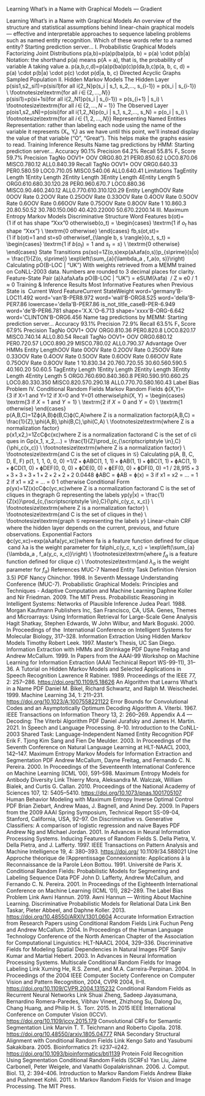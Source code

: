 Learning What’s in a Name with Graphical Models — Gradient

Learning What’s in a Name with Graphical Models An overview of the structure and statistical assumptions behind linear-chain graphical models — effective and interpretable approaches to sequence labeling problems such as named entity recognition. Which of these words refer to a named entity? Starting prediction server… I. Probabilistic Graphical Models Factorizing Joint Distributions p(a,b)=p(a)p(ba)p(a, b) = p(a) \cdot p(b|a) Notation: the shorthand p(a) means p(A = a), that is, the probability of variable A taking value a. p(a,b,c,d)=p(a)p(ba)p(c)p(da,b,c)p(a, b, c, d) = p(a) \cdot p(b|a) \cdot p(c) \cdot p(d|a, b, c) Directed Acyclic Graphs Sampled Population II. Hidden Markov Models The Hidden Layer p(sis1,s2,,si1)=p(sisi1)for all i{2,,N}p(s_i | s_1, s_2,…, s_{i-1}) = p(s_i | s_{i-1}) \\ \footnotesize\textrm{for all $i\,{\scriptscriptstyle \in}\,\{2,…, N\}$} p(sisi1)=p(si+1si)for all i{2,,N1}p(s_i | s_{i-1}) = p(s_{i+1} | s_i) \\ \footnotesize\textrm{for all $i\,{\scriptscriptstyle \in}\,\{2,…, N-1\}$} The Observed Layer p(ois1,s2,,sN)=p(oisi)for all i{1,2,,N}p(o_i | s_1, s_2,…, s_N) = p(o_i | s_i) \\ \footnotesize\textrm{for all $i\,{\scriptscriptstyle \in}\,\{1, 2,…, N\}$} Representing Named Entities Representation: rather than labeling each node using the name of the variable it represents (X₁, Y₁) as we have until this point, we'll instead display the value of that variable (“O”, “Great”). This helps make the graphs easier to read. Training Inference Results Name tag predictions by HMM: Starting prediction server… Accuracy 90.1% Precision 64.2% Recall 55.8% F₁ Score 59.7% Precision TagNo OOV1+ OOV ORG0.80.21 PER0.850.62 LOC0.870.06 MISC0.780.12 ALL0.840.39 Recall TagNo OOV1+ OOV ORG0.640.33 PER0.580.59 LOC0.710.05 MISC0.540.06 ALL0.640.41 Limitations TagEntity Length 1Entity Length 2Entity Length 3Entity Length 4Entity Length 5 ORG0.610.680.30.120.28 PER0.960.670.7 LOC0.880.36 MISC0.90.460.240.12 ALL0.770.610.310.120.29 Entity LengthOOV Rate 0OOV Rate 0.2OOV Rate 0.25OOV Rate 0.33OOV Rate 0.4OOV Rate 0.5OOV Rate 0.6OOV Rate 0.66OOV Rate 0.75OOV Rate 0.8OOV Rate 1 10.860.3 20.80.50.52 30.780.150.060 40.420.22000 50.670.2200.14 III. Maximum Entropy Markov Models Discriminative Structure Word Features b(ot)={1 if ot has shape “Xxx”0 otherwiseb(o_t) = \begin{cases} \textrm{1 if $o_t$ has shape “Xxx”} \\ \textrm{0 otherwise} \end{cases} fb,s(ot,st)={1 if b(ot)=1 and st=s0 otherwisef_{\langle b, s \rangle}(o_t, s_t) = \begin{cases} \textrm{1 if $b(o_t) = 1$ and $s_t = s$} \\ \textrm{0 otherwise} \end{cases} State Transitions ps(so)=1Z(o,s)exp(aλafa(o,s))p_{s\prime}(s|o) = \frac{1}{Z(o, s\prime)} \exp\left(\sum_{a}{\lambda_a \, f_a(o, s)}\right) Calculating pO(B-LOC | “UK”) With weights retrieved from a MEMM trained on CoNLL-2003 data. Numbers are rounded to 3 decimal places for clarity. Feature-State Pair (a)λafaλafa pO(B-LOC | “UK”) = eSUM(λafa)  / Z ≈ e0 / 1 ≈ 0 Training & Inference Results Most Informative Features when Previous State is  Current Word FeatureCurrent StateWeight word='germany'B-LOC11.492 word='van'B-PER8.972 word='wall'B-ORG8.525 word='della'B-PER7.86 lowercase='della'B-PER7.86 is_not_title_caseB-PER-6.949 word='de'B-PER6.781 shape='X.X.'O-6.713 shape='xxxx'B-ORG-6.642 word='CLINTON'B-ORG6.456 Name tag predictions by MEMM: Starting prediction server… Accuracy 93.1% Precision 72.9% Recall 63.5% F₁ Score 67.9% Precision TagNo OOV1+ OOV ORG0.810.36 PER0.820.8 LOC0.820.17 MISC0.740.14 ALL0.80.54 Recall TagNo OOV1+ OOV ORG0.680.12 PER0.720.57 LOC0.890.29 MISC0.780.02 ALL0.790.37 Advantage Over HMMs Entity LengthOOV Rate 0OOV Rate 0.2OOV Rate 0.25OOV Rate 0.33OOV Rate 0.4OOV Rate 0.5OOV Rate 0.6OOV Rate 0.66OOV Rate 0.75OOV Rate 0.8OOV Rate 1 10.830.34 20.760.720.55 30.60.560.590.5 40.160.20 50.60.5 TagEntity Length 1Entity Length 2Entity Length 3Entity Length 4Entity Length 5 ORG0.760.690.840.360.8 PER0.590.910.660.25 LOC0.80.330.350 MISC0.820.570.290.18 ALL0.770.70.580.160.43 Label Bias Problem IV. Conditional Random Fields Markov Random Fields ϕ(X,Y)={3 if X=1 and Y=12 if X=0 and Y=01 otherwise\phi(X, Y) = \begin{cases} \textrm{3 if $X = 1$ and $Y = 1$} \\ \textrm{2 if $X = 0$ and $Y = 0$} \\ \textrm{1 otherwise} \end{cases} p(A,B,C)=1Zϕ(A,B)ϕ(B,C)ϕ(C,A)where Z is a normalization factorp(A,B,C) = \frac{1}{Z}\,\phi(A,B)\,\phi(B,C)\,\phi(C,A) \\ \footnotesize\textrm{where Z is a normalization factor} p(x1,x2,)=1ZcCϕc(xc)where Z is a normalization factorand C is the set of cliques in Gp(x_1, x_2,…) = \frac{1}{Z}\prod_{c\,{\scriptscriptstyle \in}\,C}{\phi_c(x_c)} \\ \footnotesize\textrm{where Z is a normalization factor} \\ \footnotesize\textrm{and C is the set of cliques in $\mathcal{G}$} Calculating p(A, B, C, D, E, F) p(1, 1, 1, 0, 0, 0) =1/Z ⨯ ɸABC(1, 1, 1) ⨯ ɸAB(1, 1) ⨯ ɸBC(1, 1) ⨯ ɸAC(1, 1) ⨯ ɸCD(1, 0) ⨯ ɸDEF(0, 0, 0) ⨯ ɸDE(0, 0) ⨯ ɸEF(0, 0) ⨯ ɸDF(0, 0) =1 / 28,915 ⨯ 3 ⨯ 3 ⨯ 3 ⨯ 3 ⨯ 1 ⨯ 2 ⨯ 2 ⨯ 2 ⨯ 2 0.0448 ɸABC = ɸAB = ɸ(x) = 3 if x1 = x2 = … = 1 2 if x1 = x2 = … = 0 1 otherwise Conditional Form p(yx)=1Z(x)cCϕc(yc,xc)where Z is a normalization factorand C is the set of cliques in thegraph G representing the labels yp(y|x) = \frac{1}{Z(x)}\prod_{c\,{\scriptscriptstyle \in}\,C}{\phi_c(y_c, x_c)} \\ \footnotesize\textrm{where Z is a normalization factor} \\ \footnotesize\textrm{and C is the set of cliques in the} \\ \footnotesize\textrm{graph $\mathcal{G}$ representing the labels $y$} Linear-chain CRF where the hidden layer depends on the current, previous, and future observations. Exponential Factors ϕc(yc,xc)=exp(aλafa(yc,xc))where fa is a feature function defined for clique cand λa is the weight parameter for fa\phi_c(y_c, x_c) = \exp\left(\sum_{a}{\lambda_a \, f_a(y_c, x_c)}\right) \\ \footnotesize\textrm{where $f_a$ is a feature function defined for clique $c$} \\ \footnotesize\textrm{and $\lambda_a$ is the weight parameter for $f_a$} References MUC-7 Named Entity Task Definition (Version 3.5) PDF Nancy Chinchor. 1998. In Seventh Message Understanding Conference (MUC-7). Probabilistic Graphical Models: Principles and Techniques - Adaptive Computation and Machine Learning Daphne Koller and Nir Friedman. 2009. The MIT Press. Probabilistic Reasoning in Intelligent Systems: Networks of Plausible Inference Judea Pearl. 1988. Morgan Kaufmann Publishers Inc, San Francisco, CA, USA. Genes, Themes and Microarrays: Using Information Retrieval for Large-Scale Gene Analysis Hagit Shatkay, Stephen Edwards, W John Wilbur, and Mark Boguski. 2000. In Proceedings of the  International Conference on Intelligent Systems for Molecular Biology, 317–328. Information Extraction Using Hidden Markov Models Timothy Robert Leek. 1997. Master’s Thesis, UC San Diego. Information Extraction with HMMs and Shrinkage PDF Dayne Freitag and Andrew McCallum. 1999. In Papers from the AAAI-99 Workshop on Machine Learning for Information Extraction (AAAI Techinical Report WS-99-11), 31–36. A Tutorial on Hidden Markov Models and Selected Applications in Speech Recognition Lawrence R Rabiner. 1989. Proceedings of the IEEE 77, 2: 257–286. https://doi.org/10.1109/5.18626 An Algorithm that Learns What’s in a Name PDF Daniel M. Bikel, Richard Schwartz, and Ralph M. Weischedel. 1999. Machine Learning 34, 1: 211–231. https://doi.org/10.1023/A:1007558221122 Error Bounds for Convolutional Codes and an Asymptotically Optimum Decoding Algorithm A. Viterbi. 1967. IEEE Transactions on Information Theory 13, 2: 260–269. Appendix A.4 — Decoding: The Viterbi Algorithm PDF Daniel Jurafsky and James H. Martin. 2021. In Speech and Language Processing. 8–10. Introduction to the CoNLL-2003 Shared Task: Language-Independent Named Entity Recognition PDF Erik F. Tjong Kim Sang and Fien De Meulder. 2003. In Proceedings of the Seventh Conference on Natural Language Learning at HLT-NAACL 2003, 142–147. Maximum Entropy Markov Models for Information Extraction and Segmentation PDF Andrew McCallum, Dayne Freitag, and Fernando C. N. Pereira. 2000. In Proceedings of the Seventeenth International Conference on Machine Learning (ICML ’00), 591–598. Maximum Entropy Models for Antibody Diversity Link Thierry Mora, Aleksandra M. Walczak, William Bialek, and Curtis G. Callan. 2010. Proceedings of the National Academy of Sciences 107, 12: 5405–5410. https://doi.org/10.1073/pnas.1001705107 Human Behavior Modeling with Maximum Entropy Inverse Optimal Control PDF Brian Ziebart, Andrew Maas, J. Bagnell, and Anind Dey. 2009. In Papers from the 2009 AAAI Spring Symposium, Technical Report SS-09-04, Stanford, California, USA, 92–97. On Discriminative vs. Generative Classifiers: A comparison of logistic regression and naive Bayes PDF Andrew Ng and Michael Jordan. 2001. In Advances in Neural Information Processing Systems. Inducing Features of Random Fields S. Della Pietra, V. Della Pietra, and J. Lafferty. 1997. IEEE Transactions on Pattern Analysis and Machine Intelligence 19, 4: 380–393. https://doi.org/ 10.1109/34.588021 Une Approche théorique de l’Apprentissage Connexionniste: Applications à la Reconnaissance de la Parole Léon Bottou. 1991. Université de Paris X. Conditional Random Fields: Probabilistic Models for Segmenting and Labeling Sequence Data PDF John D. Lafferty, Andrew McCallum, and Fernando C. N. Pereira. 2001. In Proceedings of the Eighteenth International Conference on Machine Learning (ICML ’01), 282–289. The Label Bias Problem Link Awni Hannun. 2019. Awni Hannun — Writing About Machine Learning. Discriminative Probabilistic Models for Relational Data Link Ben Taskar, Pieter Abbeel, and Daphne Koller. 2013. https://doi.org/10.48550/ARXIV.1301.0604 Accurate Information Extraction from Research Papers using Conditional Random Fields Link Fuchun Peng and Andrew McCallum. 2004. In Proceedings of the Human Language Technology Conference of the North American Chapter of the Association for Computational Linguistics: HLT-NAACL 2004, 329–336. Discriminative Fields for Modeling Spatial Dependencies in Natural Images PDF Sanjiv Kumar and Martial Hebert. 2003. In Advances in Neural Information Processing Systems. Multiscale Conditional Random Fields for Image Labeling Link Xuming He, R.S. Zemel, and M.A. Carreira-Perpinan. 2004. In Proceedings of the 2004 IEEE Computer Society Conference on Computer Vision and Pattern Recognition, 2004, CVPR 2004, II–II. https://doi.org/10.1109/CVPR.2004.1315232 Conditional Random Fields as Recurrent Neural Networks Link Shuai Zheng, Sadeep Jayasumana, Bernardino Romera-Paredes, Vibhav Vineet, Zhizhong Su, Dalong Du, Chang Huang, and Philip H. S. Torr. 2015. In 2015 IEEE International Conference on Computer Vision (ICCV). https://doi.org/10.1109/iccv.2015.179 Convolutional CRFs for Semantic Segmentation Link Marvin T. T. Teichmann and Roberto Cipolla. 2018. https://doi.org/10.48550/arxiv.1805.04777 RNA Secondary Structural Alignment with Conditional Random Fields Link Kengo Sato and Yasubumi Sakakibara. 2005. Bioinformatics 21: ii237–ii242. https://doi.org/10.1093/bioinformatics/bti1139 Protein Fold Recognition Using Segmentation Conditional Random Fields (SCRFs) Yan Liu, Jaime Carbonell, Peter Weigele, and Vanathi Gopalakrishnan. 2006. J. Comput. Biol. 13, 2: 394–406. Introduction to Markov Random Fields Andrew Blake and Pushmeet Kohli. 2011. In Markov Random Fields for Vision and Image Processing. The MIT Press.